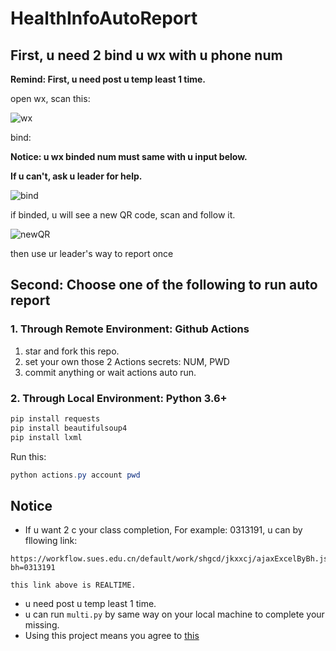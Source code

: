 # HealthInfoAutoReport

## First, u need 2 bind u wx with u phone num

**Remind: First, u need post u temp least 1 time.**

open wx, scan this:

![wx](https://cdn.jsdelivr.net/gh/zsqw123/cdn@master/picCDN/20210202105525.png)

bind:

**Notice: u wx binded num must same with u input below.**

**If u can't, ask u leader for help.**

![bind](https://cdn.jsdelivr.net/gh/zsqw123/cdn@master/picCDN/20210202105734.png)

if binded, u will see a new QR code, scan and follow it.

![newQR](https://cdn.jsdelivr.net/gh/zsqw123/cdn@master/picCDN/20210202110147.png)

then use ur leader's way to report once

## Second: Choose one of the following to run auto report

### 1. Through Remote Environment: Github Actions

1. star and fork this repo.
2. set your own those 2 Actions secrets: NUM, PWD
3. commit anything or wait actions auto run.

### 2. Through Local Environment: Python 3.6+

```powershell
pip install requests
pip install beautifulsoup4
pip install lxml
```

Run this:

```powershell
python actions.py account pwd
```
## Notice

- If u want 2 c your class completion, For example: 0313191, u can by fllowing link:
```text
https://workflow.sues.edu.cn/default/work/shgcd/jkxxcj/ajaxExcelByBh.jsp?bh=0313191

this link above is REALTIME.
```

- u need post u temp least 1 time.
- u can run `multi.py` by same way on your local machine to complete your missing.
- Using this project means you agree to [this](NOTICE.md)